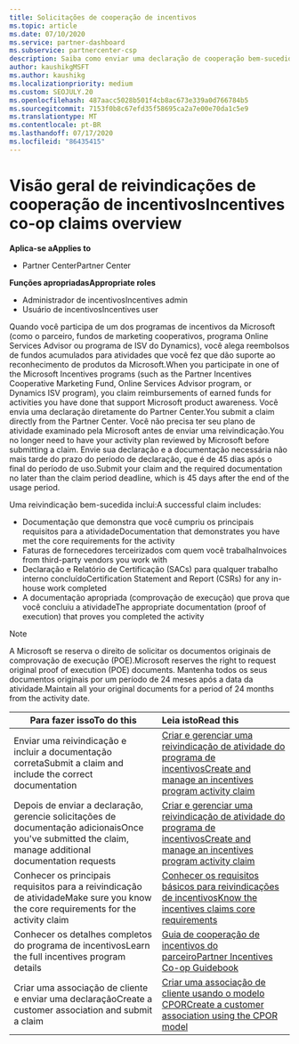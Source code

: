 ```yaml
---
title: Solicitações de cooperação de incentivos
ms.topic: article
ms.date: 07/10/2020
ms.service: partner-dashboard
ms.subservice: partnercenter-csp
description: Saiba como enviar uma declaração de cooperação bem-sucedida para seus incentivos organizando a documentação, as faturas, as instruções e a prova de execução corretas.
author: kaushikgMSFT
ms.author: kaushikg
ms.localizationpriority: medium
ms.custom: SEOJULY.20
ms.openlocfilehash: 487aacc5028b501f4cb8ac673e339a0d766784b5
ms.sourcegitcommit: 7153f0b8c67efd35f58695ca2a7e00e70da1c5e9
ms.translationtype: MT
ms.contentlocale: pt-BR
ms.lasthandoff: 07/17/2020
ms.locfileid: "86435415"
---
```

# <a name="incentives-co-op-claims-overview"></a><span data-ttu-id="09e01-103">Visão geral de reivindicações de cooperação de incentivos</span><span class="sxs-lookup"><span data-stu-id="09e01-103">Incentives co-op claims overview</span></span>

<span data-ttu-id="09e01-104">**Aplica-se a**</span><span class="sxs-lookup"><span data-stu-id="09e01-104">**Applies to**</span></span>

- <span data-ttu-id="09e01-105">Partner Center</span><span class="sxs-lookup"><span data-stu-id="09e01-105">Partner Center</span></span>

<span data-ttu-id="09e01-106">**Funções apropriadas**</span><span class="sxs-lookup"><span data-stu-id="09e01-106">**Appropriate roles**</span></span>

- <span data-ttu-id="09e01-107">Administrador de incentivos</span><span class="sxs-lookup"><span data-stu-id="09e01-107">Incentives admin</span></span>
- <span data-ttu-id="09e01-108">Usuário de incentivos</span><span class="sxs-lookup"><span data-stu-id="09e01-108">Incentives user</span></span>

<span data-ttu-id="09e01-109">Quando você participa de um dos programas de incentivos da Microsoft (como o parceiro, fundos de marketing cooperativos, programa Online Services Advisor ou programa de ISV do Dynamics), você alega reembolsos de fundos acumulados para atividades que você fez que dão suporte ao reconhecimento de produtos da Microsoft.</span><span class="sxs-lookup"><span data-stu-id="09e01-109">When you participate in one of the Microsoft Incentives programs (such as the Partner Incentives Cooperative Marketing Fund, Online Services Advisor program, or Dynamics ISV program), you claim reimbursements of earned funds for activities you have done that support Microsoft product awareness.</span></span> <span data-ttu-id="09e01-110">Você envia uma declaração diretamente do Partner Center.</span><span class="sxs-lookup"><span data-stu-id="09e01-110">You submit a claim directly from the Partner Center.</span></span> <span data-ttu-id="09e01-111">Você não precisa ter seu plano de atividade examinado pela Microsoft antes de enviar uma reivindicação.</span><span class="sxs-lookup"><span data-stu-id="09e01-111">You no longer need to have your activity plan reviewed by Microsoft before submitting a claim.</span></span> <span data-ttu-id="09e01-112">Envie sua declaração e a documentação necessária não mais tarde do prazo do período de declaração, que é de 45 dias após o final do período de uso.</span><span class="sxs-lookup"><span data-stu-id="09e01-112">Submit your claim and the required documentation no later than the claim period deadline, which is 45 days after the end of the usage period.</span></span>

<span data-ttu-id="09e01-113">Uma reivindicação bem-sucedida inclui:</span><span class="sxs-lookup"><span data-stu-id="09e01-113">A successful claim includes:</span></span>

- <span data-ttu-id="09e01-114">Documentação que demonstra que você cumpriu os principais requisitos para a atividade</span><span class="sxs-lookup"><span data-stu-id="09e01-114">Documentation that demonstrates you have met the core requirements for the activity</span></span>
- <span data-ttu-id="09e01-115">Faturas de fornecedores terceirizados com quem você trabalha</span><span class="sxs-lookup"><span data-stu-id="09e01-115">Invoices from third-party vendors you work with</span></span>
- <span data-ttu-id="09e01-116">Declaração e Relatório de Certificação (SACs) para qualquer trabalho interno concluído</span><span class="sxs-lookup"><span data-stu-id="09e01-116">Certification Statement and Report (CSRs) for any in-house work completed</span></span>
- <span data-ttu-id="09e01-117">A documentação apropriada (comprovação de execução) que prova que você concluiu a atividade</span><span class="sxs-lookup"><span data-stu-id="09e01-117">The appropriate documentation (proof of execution) that proves you completed the activity</span></span> 

>[!NOTE]
><span data-ttu-id="09e01-118">A Microsoft se reserva o direito de solicitar os documentos originais de comprovação de execução (POE).</span><span class="sxs-lookup"><span data-stu-id="09e01-118">Microsoft reserves the right to request original proof of execution (POE) documents.</span></span> <span data-ttu-id="09e01-119">Mantenha todos os seus documentos originais por um período de 24 meses após a data da atividade.</span><span class="sxs-lookup"><span data-stu-id="09e01-119">Maintain all your original documents for a period of 24 months from the activity date.</span></span> 

|<span data-ttu-id="09e01-120">**Para fazer isso**</span><span class="sxs-lookup"><span data-stu-id="09e01-120">**To do this**</span></span>   |<span data-ttu-id="09e01-121">**Leia isto**</span><span class="sxs-lookup"><span data-stu-id="09e01-121">**Read this**</span></span>   |
|-----------------|:--------------------------------------|
|<span data-ttu-id="09e01-122">Enviar uma reivindicação e incluir a documentação correta</span><span class="sxs-lookup"><span data-stu-id="09e01-122">Submit a claim and include the correct documentation</span></span>|[<span data-ttu-id="09e01-123">Criar e gerenciar uma reivindicação de atividade do programa de incentivos</span><span class="sxs-lookup"><span data-stu-id="09e01-123">Create and manage an incentives program activity claim</span></span>](create-incentives-claims.md)|
|<span data-ttu-id="09e01-124">Depois de enviar a declaração, gerencie solicitações de documentação adicionais</span><span class="sxs-lookup"><span data-stu-id="09e01-124">Once you've submitted the claim, manage additional documentation requests</span></span>|[<span data-ttu-id="09e01-125">Criar e gerenciar uma reivindicação de atividade do programa de incentivos</span><span class="sxs-lookup"><span data-stu-id="09e01-125">Create and manage an incentives program activity claim</span></span>](create-incentives-claims.md)  |
|<span data-ttu-id="09e01-126">Conhecer os principais requisitos para a reivindicação de atividade</span><span class="sxs-lookup"><span data-stu-id="09e01-126">Make sure you know the core requirements for the activity claim</span></span>|[<span data-ttu-id="09e01-127">Conhecer os requisitos básicos para reivindicações de incentivos</span><span class="sxs-lookup"><span data-stu-id="09e01-127">Know the incentives claims core requirements</span></span>](core-requirements.md)   |
|<span data-ttu-id="09e01-128">Conhecer os detalhes completos do programa de incentivos</span><span class="sxs-lookup"><span data-stu-id="09e01-128">Learn the full incentives program details</span></span>|[<span data-ttu-id="09e01-129">Guia de cooperação de incentivos do parceiro</span><span class="sxs-lookup"><span data-stu-id="09e01-129">Partner Incentives Co-op Guidebook</span></span>](https://assets.microsoft.com/coop-guidebook.pdf)
|<span data-ttu-id="09e01-130">Criar uma associação de cliente e enviar uma declaração</span><span class="sxs-lookup"><span data-stu-id="09e01-130">Create a customer association and submit a claim</span></span> |[<span data-ttu-id="09e01-131">Criar uma associação de cliente usando o modelo CPOR</span><span class="sxs-lookup"><span data-stu-id="09e01-131">Create a customer association using the CPOR model</span></span>](submit-osa-claim.md)|
                                                                                 
                                   
